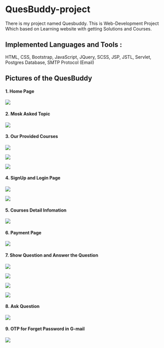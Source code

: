 # QuesBuddy-project
There is my project named Quesbuddy. This is Web-Development Project Which based on Learning website with getting Solutions and Courses.

## Implemented Languages and Tools : 
HTML, CSS, Bootstrap, JavaScript, JQuery, SCSS, JSP, JSTL, Servlet, Postgres Database, SMTP Protocol (Email) 

## Pictures of the QuesBuddy

#### 1. Home Page
![](https://github.com/VRaj361/QuesBuddy-project/blob/main/Images%20QuesBuddy-Project/home1.png)

#### 2. Mosk Asked Topic
![](https://github.com/VRaj361/QuesBuddy-project/blob/main/Images%20QuesBuddy-Project/mostasktopic.png)

#### 3. Our Provided Courses
![](https://github.com/VRaj361/QuesBuddy-project/blob/main/Images%20QuesBuddy-Project/courses.png)

![](https://github.com/VRaj361/QuesBuddy-project/blob/main/Images%20QuesBuddy-Project/animatedpage.png)

![](https://github.com/VRaj361/QuesBuddy-project/blob/main/Images%20QuesBuddy-Project/showquestionslideercourse.png)

#### 4. SignUp and Login Page

![](https://github.com/VRaj361/QuesBuddy-project/blob/main/Images%20QuesBuddy-Project/signuppage.png)

![](https://github.com/VRaj361/QuesBuddy-project/blob/main/Images%20QuesBuddy-Project/loginpage.png)

#### 5. Courses Detail Infomation

![](https://github.com/VRaj361/QuesBuddy-project/blob/main/Images%20QuesBuddy-Project/showdetailcourse.png)

#### 6. Payment Page

![](https://github.com/VRaj361/QuesBuddy-project/blob/main/Images%20QuesBuddy-Project/payment.png)

#### 7. Show Question and Answer the Question

![](https://github.com/VRaj361/QuesBuddy-project/blob/main/Images%20QuesBuddy-Project/showquestion2.png)

![](https://github.com/VRaj361/QuesBuddy-project/blob/main/Images%20QuesBuddy-Project/showquestionall.png)

![](https://github.com/VRaj361/QuesBuddy-project/blob/main/Images%20QuesBuddy-Project/answerquestion.png)

![](https://github.com/VRaj361/QuesBuddy-project/blob/main/Images%20QuesBuddy-Project/answerlistedbelow.png)

#### 8. Ask Question

![](https://github.com/VRaj361/QuesBuddy-project/blob/main/Images%20QuesBuddy-Project/askquestion.png)

#### 9. OTP for Forget Password in G-mail

![](https://github.com/VRaj361/QuesBuddy-project/blob/main/Images%20QuesBuddy-Project/EmailOTPForgetPassword.png)

